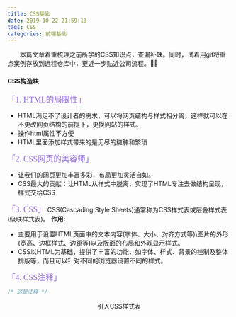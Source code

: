 ```yaml
---
title: CSS基础
date: 2019-10-22 21:59:13
tags: CSS
categories: 前端基础
---
```

&emsp;&emsp;本篇文章着重梳理之前所学的CSS知识点，查漏补缺。同时，试着用git将重点案例存放到远程仓库中，更近一步贴近公司流程。💪💪

<!--more-->


#### CSS构造块


<font color=#9368d7 size=4 face="黑体">「1. HTML的局限性」</font>

* HTML满足不了设计者的需求，可以将网页结构与样式相分离，这样就可以在不更改网页结构的前提下，更换网站的样式。
* 操作html属性不方便
* HTML里面添加样式带来的是无尽的臃肿和繁琐


<font color=#9368d7 size=4 face="黑体">「2. CSS网页的美容师」</font>
* 让我们的网页更加丰富多彩，布局更加灵活自如。
* CSS最大的贡献：让HTML从样式中脱离，实现了HTML专注去做结构呈现，样式交给CSS

<font color=#9368d7 size=4 face="黑体">「3. CSS」</font>
CSS(Cascading Style Sheets)通常称为CSS样式表或层叠样式表(级联样式表)。
**作用:**

* 主要用于设置HTML页面中的文本内容(字体、大小、对齐方式等)\图片的外形(宽高、边框样式、边距等)以及版面的布局和外观显示样式。
* CSS以HTML为基础，提供了丰富的功能，如字体、样式、背景的控制及整体排版等，而且可以针对不同的浏览器设置不同的样式。


<font color=#9368d7 size=4 face="黑体">「4. CSS注释」</font>
```css
/* 这是注释 */
```

<center>引入CSS样式表</center>
